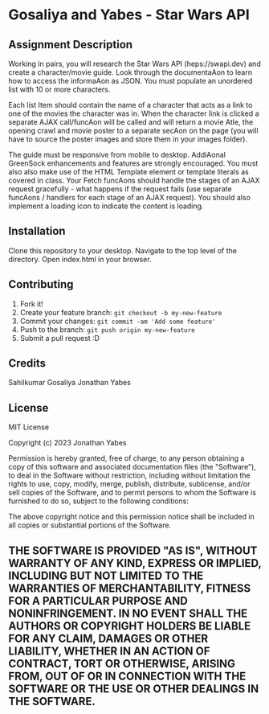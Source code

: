 # Gosaliya and Yabes - Star Wars API

## Assignment Description

Working in pairs, you will research the Star Wars API (heps://swapi.dev) and create a character/movie guide. Look through the documentaAon to learn how to access the informaAon as JSON. You must populate an unordered list with 10 or more characters.

Each list Item should contain the name of a character that acts as a link to one of the movies the character was in. When the character link is clicked a separate AJAX call/funcAon will be called and will return a movie Atle, the opening crawl and movie poster to a separate secAon on the page (you will have to source the poster images and store them in your images folder).

The guide must be responsive from mobile to desktop. AddiAonal GreenSock enhancements and features are strongly encouraged. You must also also make use of the HTML Template element or template literals as covered in class. Your Fetch funcAons should handle the stages of an AJAX request gracefully - what happens if the request fails (use separate funcAons / handlers for each stage of an AJAX request). You should also implement a loading icon to indicate the content is loading.


## Installation

Clone this repository to your desktop.
Navigate to the top level of the directory.
Open index.html in your browser.


## Contributing

1. Fork it!
2. Create your feature branch: `git checkout -b my-new-feature`
3. Commit your changes: `git commit -am 'Add some feature'`
4. Push to the branch: `git push origin my-new-feature`
5. Submit a pull request :D

## Credits

Sahilkumar Gosaliya
Jonathan Yabes


## License
MIT License

Copyright (c) 2023 Jonathan Yabes

Permission is hereby granted, free of charge, to any person obtaining a copy
of this software and associated documentation files (the "Software"), to deal
in the Software without restriction, including without limitation the rights
to use, copy, modify, merge, publish, distribute, sublicense, and/or sell
copies of the Software, and to permit persons to whom the Software is
furnished to do so, subject to the following conditions:

The above copyright notice and this permission notice shall be included in all
copies or substantial portions of the Software.

THE SOFTWARE IS PROVIDED "AS IS", WITHOUT WARRANTY OF ANY KIND, EXPRESS OR
IMPLIED, INCLUDING BUT NOT LIMITED TO THE WARRANTIES OF MERCHANTABILITY,
FITNESS FOR A PARTICULAR PURPOSE AND NONINFRINGEMENT. IN NO EVENT SHALL THE
AUTHORS OR COPYRIGHT HOLDERS BE LIABLE FOR ANY CLAIM, DAMAGES OR OTHER
LIABILITY, WHETHER IN AN ACTION OF CONTRACT, TORT OR OTHERWISE, ARISING FROM,
OUT OF OR IN CONNECTION WITH THE SOFTWARE OR THE USE OR OTHER DEALINGS IN THE
SOFTWARE.
--